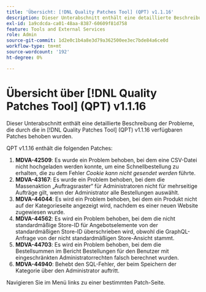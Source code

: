 ```yaml
---
title: 'Übersicht: [!DNL Quality Patches Tool] (QPT) v1.1.16'
description: Dieser Unterabschnitt enthält eine detaillierte Beschreibung der Probleme, die durch die in Version 1.1.16  [!DNL Quality Patches Tool]  Patches behoben wurden.
exl-id: 1a9cdcda-ca01-48aa-8387-60609f81d758
feature: Tools and External Services
role: Admin
source-git-commit: 1d2e0c1b4a8e3d79a362500ee3ec7bde84a6ce0d
workflow-type: tm+mt
source-wordcount: '192'
ht-degree: 0%

---
```


# Übersicht über [!DNL Quality Patches Tool] (QPT) v1.1.16

Dieser Unterabschnitt enthält eine detaillierte Beschreibung der Probleme, die durch die in [!DNL Quality Patches Tool] (QPT) v1.1.16 verfügbaren Patches behoben wurden.

QPT v1.1.16 enthält die folgenden Patches:

1. **MDVA-42509**: Es wurde ein Problem behoben, bei dem eine CSV-Datei nicht hochgeladen werden konnte, um eine Schnellbestellung zu erhalten, die zu dem Fehler *Cookie kann nicht gesendet werden* führte.
1. **MDVA-43167**: Es wurde ein Problem behoben, bei dem die Massenaktion „Auftragsraster“ für Administratoren nicht für mehrseitige Aufträge gilt, wenn der Administrator alle Bestellungen auswählt.
1. **MDVA-44044**: Es wird ein Problem behoben, bei dem ein Produkt nicht auf der Kategorieseite angezeigt wird, nachdem es einer neuen Website zugewiesen wurde.
1. **MDVA-44562**: Es wird ein Problem behoben, bei dem die nicht standardmäßige Store-ID für Angebotselemente von der standardmäßigen Store-ID überschrieben wird, obwohl die GraphQL-Anfrage von der nicht standardmäßigen Store-Ansicht stammt.
1. **MDVA-44703**: Es wird ein Problem behoben, bei dem die Bestellsummen im Bericht Bestellungen für den Benutzer mit eingeschränkten Administratorrechten falsch berechnet wurden.
1. **MDVA-44940**: Behebt den SQL-Fehler, der beim Speichern der Kategorie über den Administrator auftritt.

Navigieren Sie im Menü links zu einer bestimmten Patch-Seite.
